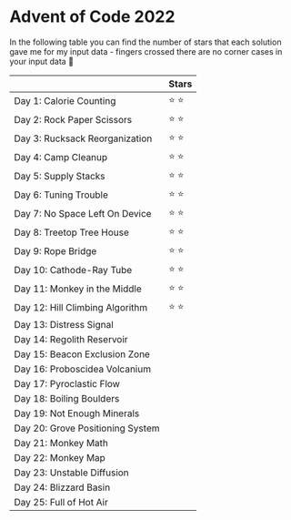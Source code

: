 # Advent of Code 2022

In the following table you can find the number of stars that each solution gave me for my input data - fingers crossed
there are no corner cases in your input data 🤞

|                              | Stars |
|------------------------------|---|
| Day 1: Calorie Counting      | ️⭐ ️⭐️ |
| Day 2: Rock Paper Scissors   | ⭐ ️⭐ |
| Day 3: Rucksack Reorganization| ️⭐ ️⭐ |
| Day 4: Camp Cleanup          | ⭐ ️⭐ |
| Day 5: Supply Stacks| ⭐ ️⭐ |
| Day 6: Tuning Trouble        | ⭐ ️⭐ |
| Day 7: No Space Left On Device |  ⭐ ️⭐ |
| Day 8: Treetop Tree House    | ⭐ ️⭐ |
| Day 9: Rope Bridge           |  ⭐ ️⭐  | 
| Day 10: Cathode-Ray Tube     |  ⭐ ️⭐ | 
| Day 11: Monkey in the Middle |  ⭐ ️⭐   |
| Day 12: Hill Climbing Algorithm |  ⭐ ️⭐   |
| Day 13: Distress Signal |   |
| Day 14: Regolith Reservoir |   |
| Day 15: Beacon Exclusion Zone |   |
| Day 16: Proboscidea Volcanium |   |
| Day 17: Pyroclastic Flow |   |
| Day 18: Boiling Boulders |   |
| Day 19: Not Enough Minerals |   |
| Day 20: Grove Positioning System |   |
| Day 21: Monkey Math  |   |
| Day 22: Monkey Map  |   |
| Day 23: Unstable Diffusion |   |
| Day 24: Blizzard Basin |   |
| Day 25: Full of Hot Air  |   |
